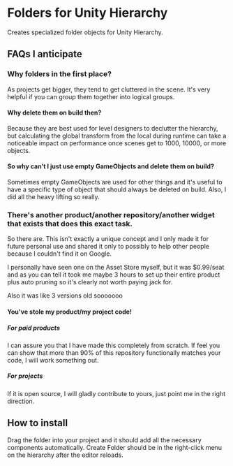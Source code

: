 # Folders for Unity Hierarchy

Creates specialized folder objects for Unity Hierarchy.

## FAQs I anticipate
### Why folders in the first place?

As projects get bigger, they tend to get cluttered in the scene. It's very helpful if you can group them together into logical groups.

#### Why delete them on build then?

Because they are best used for level designers to declutter the hierarchy, but calculating the global transform from the local during runtime can take a noticeable impact on performance once scenes get to 1000, 10000, or more objects.

#### So why can't I just use empty GameObjects and delete them on build?

Sometimes empty GameObjects are used for other things and it's useful to have a specific type of object that should always be deleted on build. Also, I did all the heavy lifting so really.

### There's another product/another repository/another widget that exists that does this exact task.

So there are. This isn't exactly a unique concept and I only made it for future personal use and shared it only to possibly to help other people because I couldn't find it on Google.

I personally have seen one on the Asset Store myself, but it was $0.99/seat and as you can tell it took me maybe 3 hours to set up their entire product plus auto pruning so it's clearly not worth paying jack for.

Also it was like 3 versions old sooooooo

#### You've stole my product/my project code!

##### For paid products

I can assure you that I have made this completely from scratch. If feel you can show that more than 90% of this repository functionally matches your code, I will work something out.

##### For projects

If it is open source, I will gladly contribute to yours, just point me in the right direction.

## How to install

Drag the folder into your project and it should add all the necessary components automatically. Create Folder should be in the right-click menu on the hierarchy after the editor reloads.
